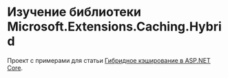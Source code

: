# Изучение библиотеки Microsoft.Extensions.Caching.Hybrid
Проект с примерами для статьи [Гибридное кэширование в ASP.NET Core](https://habr.com/ru/articles/871716/).
